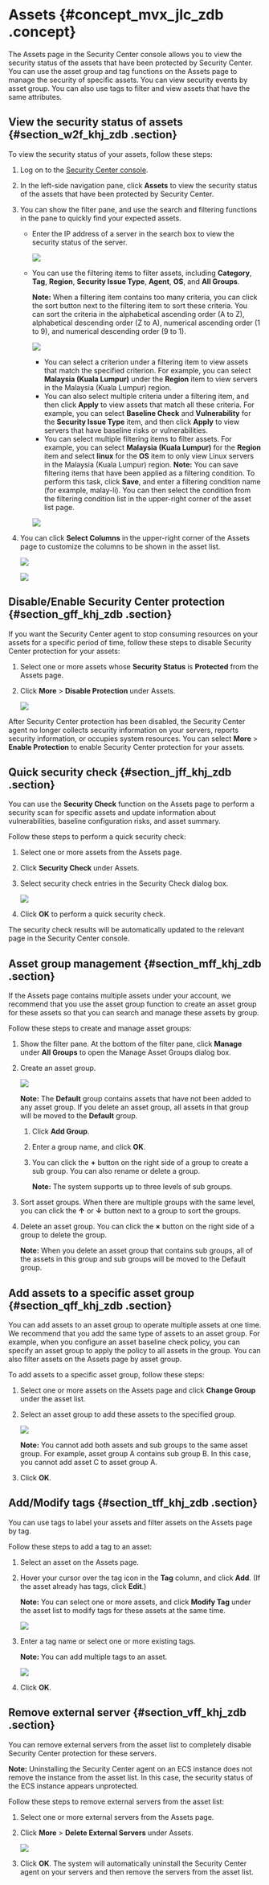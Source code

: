 # Assets {#concept_mvx_jlc_zdb .concept}

The Assets page in the Security Center console allows you to view the security status of the assets that have been protected by Security Center. You can use the asset group and tag functions on the Assets page to manage the security of specific assets. You can view security events by asset group. You can also use tags to filter and view assets that have the same attributes.

## View the security status of assets {#section_w2f_khj_zdb .section}

To view the security status of your assets, follow these steps:

1.  Log on to the [Security Center console](partners-intl.console.aliyun.com/#/sas).
2.  In the left-side navigation pane, click **Assets** to view the security status of the assets that have been protected by Security Center.
3.  You can show the filter pane, and use the search and filtering functions in the pane to quickly find your expected assets.
    -   Enter the IP address of a server in the search box to view the security status of the server.

        ![](http://static-aliyun-doc.oss-cn-hangzhou.aliyuncs.com/assets/img/13636/15677040964854_en-US.png)

    -   You can use the filtering items to filter assets, including **Category**, **Tag**, **Region**, **Security Issue Type**, **Agent**, **OS**, and **All Groups**.

        **Note:** When a filtering item contains too many criteria, you can click the sort button next to the filtering item to sort these criteria. You can sort the criteria in the alphabetical ascending order \(A to Z\), alphabetical descending order \(Z to A\), numerical ascending order \(1 to 9\), and numerical descending order \(9 to 1\).

        ![](http://static-aliyun-doc.oss-cn-hangzhou.aliyuncs.com/assets/img/13636/15677040964855_en-US.png)

        -   You can select a criterion under a filtering item to view assets that match the specified criterion. For example, you can select **Malaysia \(Kuala Lumpur\)** under the **Region** item to view servers in the Malaysia \(Kuala Lumpur\) region.
        -   You can also select multiple criteria under a filtering item, and then click **Apply** to view assets that match all these criteria. For example, you can select **Baseline Check** and **Vulnerability** for the **Security Issue Type** item, and then click **Apply** to view servers that have baseline risks or vulnerabilities.
        -   You can select multiple filtering items to filter assets. For example, you can select **Malaysia \(Kuala Lumpur\)** for the **Region** item and select **linux** for the **OS** item to only view Linux servers in the Malaysia \(Kuala Lumpur\) region.
        **Note:** You can save filtering items that have been applied as a filtering condition. To perform this task, click **Save**, and enter a filtering condition name \(for example, malay-li\). You can then select the condition from the filtering condition list in the upper-right corner of the asset list page.

        ![](http://static-aliyun-doc.oss-cn-hangzhou.aliyuncs.com/assets/img/13636/15677040964857_en-US.png)

4.  You can click **Select Columns** in the upper-right corner of the Assets page to customize the columns to be shown in the asset list.

    ![](http://static-aliyun-doc.oss-cn-hangzhou.aliyuncs.com/assets/img/13636/15677040964858_en-US.png)

    ![](http://static-aliyun-doc.oss-cn-hangzhou.aliyuncs.com/assets/img/13636/15677040964859_en-US.png)


## Disable/Enable Security Center protection {#section_gff_khj_zdb .section}

If you want the Security Center agent to stop consuming resources on your assets for a specific period of time, follow these steps to disable Security Center protection for your assets:

1.  Select one or more assets whose **Security Status** is **Protected** from the Assets page.
2.  Click **More** \> **Disable Protection** under Assets.

    ![](http://static-aliyun-doc.oss-cn-hangzhou.aliyuncs.com/assets/img/13636/15677040964860_en-US.png)


After Security Center protection has been disabled, the Security Center agent no longer collects security information on your servers, reports security information, or occupies system resources. You can select **More** \> **Enable Protection** to enable Security Center protection for your assets.

## Quick security check {#section_jff_khj_zdb .section}

You can use the **Security Check** function on the Assets page to perform a security scan for specific assets and update information about vulnerabilities, baseline configuration risks, and asset summary.

Follow these steps to perform a quick security check:

1.  Select one or more assets from the Assets page.
2.  Click **Security Check** under Assets.
3.  Select security check entries in the Security Check dialog box.

    ![](http://static-aliyun-doc.oss-cn-hangzhou.aliyuncs.com/assets/img/13636/15677040964861_en-US.png)

4.  Click **OK** to perform a quick security check.

The security check results will be automatically updated to the relevant page in the Security Center console.

## Asset group management {#section_mff_khj_zdb .section}

If the Assets page contains multiple assets under your account, we recommend that you use the asset group function to create an asset group for these assets so that you can search and manage these assets by group.

Follow these steps to create and manage asset groups:

1.  Show the filter pane. At the bottom of the filter pane, click **Manage** under **All Groups** to open the Manage Asset Groups dialog box.
2.  Create an asset group.

    ![](http://static-aliyun-doc.oss-cn-hangzhou.aliyuncs.com/assets/img/13636/15677040966423_en-US.jpg)

    **Note:** The **Default** group contains assets that have not been added to any asset group. If you delete an asset group, all assets in that group will be moved to the **Default** group.

    1.  Click **Add Group**.
    2.  Enter a group name, and click **OK**.
    3.  You can click the **+** button on the right side of a group to create a sub group. You can also rename or delete a group.

        **Note:** The system supports up to three levels of sub groups.

3.  Sort asset groups. When there are multiple groups with the same level, you can click the **↑** or **↓** button next to a group to sort the groups.
4.  Delete an asset group. You can click the **×** button on the right side of a group to delete the group.

    **Note:** When you delete an asset group that contains sub groups, all of the assets in this group and sub groups will be moved to the Default group.


## Add assets to a specific asset group {#section_qff_khj_zdb .section}

You can add assets to an asset group to operate multiple assets at one time. We recommend that you add the same type of assets to an asset group. For example, when you configure an asset baseline check policy, you can specify an asset group to apply the policy to all assets in the group. You can also filter assets on the Assets page by asset group.

To add assets to a specific asset group, follow these steps:

1.  Select one or more assets on the Assets page and click **Change Group** under the asset list.
2.  Select an asset group to add these assets to the specified group.

    ![](http://static-aliyun-doc.oss-cn-hangzhou.aliyuncs.com/assets/img/13636/15677040964863_en-US.png)

    **Note:** You cannot add both assets and sub groups to the same asset group. For example, asset group A contains sub group B. In this case, you cannot add asset C to asset group A.

3.  Click **OK**.

## Add/Modify tags {#section_tff_khj_zdb .section}

You can use tags to label your assets and filter assets on the Assets page by tag.

Follow these steps to add a tag to an asset:

1.  Select an asset on the Assets page.
2.  Hover your cursor over the tag icon in the **Tag** column, and click **Add**. \(If the asset already has tags, click **Edit**.\)

    **Note:** You can select one or more assets, and click **Modify Tag** under the asset list to modify tags for these assets at the same time.

    ![](http://static-aliyun-doc.oss-cn-hangzhou.aliyuncs.com/assets/img/13636/15677040976424_en-US.jpg)

3.  Enter a tag name or select one or more existing tags.

    **Note:** You can add multiple tags to an asset.

    ![](http://static-aliyun-doc.oss-cn-hangzhou.aliyuncs.com/assets/img/13636/15677040976427_en-US.jpg)

4.  Click **OK**.

## Remove external server {#section_vff_khj_zdb .section}

You can remove external servers from the asset list to completely disable Security Center protection for these servers.

**Note:** Uninstalling the Security Center agent on an ECS instance does not remove the instance from the asset list. In this case, the security status of the ECS instance appears unprotected.

Follow these steps to remove external servers from the asset list:

1.  Select one or more external servers from the Assets page.
2.  Click **More** \> **Delete External Servers** under Assets.

    ![](http://static-aliyun-doc.oss-cn-hangzhou.aliyuncs.com/assets/img/13636/15677040974864_en-US.png)

3.  Click **OK**. The system will automatically uninstall the Security Center agent on your servers and then remove the servers from the asset list.

